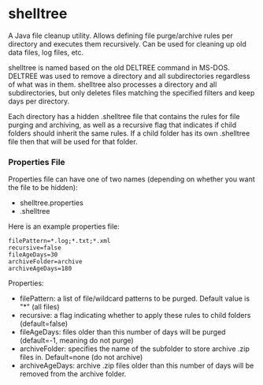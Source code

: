 # shelltree
A Java file cleanup utility. Allows defining file purge/archive rules per directory and executes them recursively. Can be used for cleaning up old data files, log files, etc.

shelltree is named based on the old DELTREE command in MS-DOS. DELTREE was used to remove a directory and all subdirectories regardless of what was in them. shelltree also processes a directory and all subdirectories, but only deletes files matching the specified filters and keep days per directory. 

Each directory has a hidden .shelltree file that contains the rules for file purging and archiving, as well as a recursive flag that indicates if child folders should inherit the same rules. If a child folder has its own .shelltree file then that will be used for that folder.

### Properties File
Properties file can have one of two names (depending on whether you want the file to be hidden):
- shelltree.properties
- .shelltree
  
Here is an example properties file:

    filePattern=*.log;*.txt;*.xml
    recursive=false
    fileAgeDays=30
    archiveFolder=archive
    archiveAgeDays=180

Properties:
- filePattern: a list of file/wildcard patterns to be purged. Default value is "*" (all files)
- recursive: a flag indicating whether to apply these rules to child folders (default=false)
- fileAgeDays: files older than this number of days will be purged (default=-1, meaning do not purge)
- archiveFolder: specifies the name of the subfolder to store archive .zip files in. Default=none (do not archive)
- archiveAgeDays: archive .zip files older than this number of days will be removed from the archive folder.

